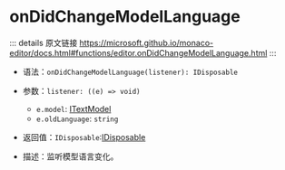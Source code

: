 # onDidChangeModelLanguage
        
::: details 原文链接
https://microsoft.github.io/monaco-editor/docs.html#functions/editor.onDidChangeModelLanguage.html
:::

- 语法：`onDidChangeModelLanguage(listener): IDisposable`

- 参数：`listener: ((e) => void)`

  - `e.model`: [ITextModel](/api/editor/ITextModel.md)
  - `e.oldLanguage`: `string`
  
- 返回值：`IDisposable`:[IDisposable](/api/IDisposable.md)

- 描述：监听模型语言变化。

